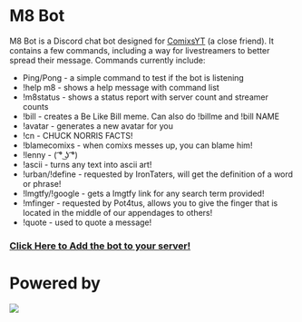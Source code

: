 # M8 Bot

M8 Bot is a Discord chat bot designed for [ComixsYT] (a close friend). It contains a few commands, including a way for livestreamers to better spread their message. Commands currently include:
  - Ping/Pong - a simple command to test if the bot is listening
  - !help m8 - shows a help message with command list
  - !m8status - shows a status report with server count and streamer counts
  - !bill - creates a Be Like Bill meme. Can also do !billme and !bill NAME
  - !avatar - generates a new avatar for you
  - !cn - CHUCK NORRIS FACTS!
  - !blamecomixs - when comixs messes up, you can blame him!
  - !lenny - ( ͡° ͜ʖ ͡°)
  - !ascii - turns any text into ascii art!
  - !urban/!define - requested by IronTaters, will get the definition of a word or phrase!
  - !lmgtfy/!google - gets a lmgtfy link for any search term provided!
  - !mfinger - requested by Pot4tus, allows you to give the finger that is located in the middle of our appendages to others!
  - !quote - used to quote a message!

### [Click Here to Add the bot to your server!]

# Powered by
[![](https://camo.githubusercontent.com/40129aa4640399b5e65cc3c101361a6a0b5d6467/68747470733a2f2f646973636f72642e6a732e6f72672f7374617469632f6c6f676f2e737667)](https://discord.js.org)

   [ComixsYT]: <https://comixsyt.space>
   [Click Here to Add the bot to your server!]: <https://github.com/MAPReiff/M8-Bot/wiki/Setup>
